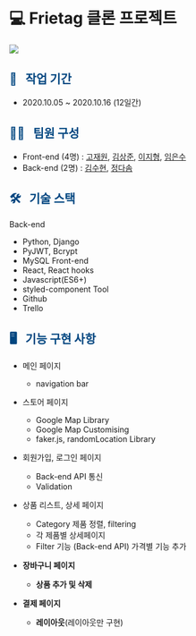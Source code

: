 
# 💻  Frietag 클론 프로젝트

![](https://images.velog.io/images/limes/post/2de288bc-f546-4dc8-9083-b8e804b2829a/%E1%84%89%E1%85%A1%E1%86%BC%E1%84%91%E1%85%AE%E1%86%B7%20%E1%84%86%E1%85%B5%E1%86%BE%20%E1%84%8C%E1%85%A1%E1%86%BC%E1%84%87%E1%85%A1%E1%84%80%E1%85%AE%E1%84%82%E1%85%B5%202.gif)


## <span style="color:#004680"> 📆 &nbsp; 작업 기간 </span>

- 2020.10.05 ~ 2020.10.16 (12일간)

## <span style="color:#004680"> 👩‍💻 &nbsp; 팀원 구성 </span>

- Front-end (4명) : [고재원](https://velog.io/@lets_gojae), [김상준](https://velog.io/@realryankim), [이지형](https://velog.io/@hyounglee), [임은수](https://velog.io/@limes)
- Back-end (2명) : [김수현](https://velog.io/@finelinefe), [정다솜](https://velog.io/@dnpxm387)


## <span style="color:#004680"> 🛠 &nbsp; 기술 스택 </span>

Back-end
- Python, Django
- PyJWT, Bcrypt
- MySQL
Front-end
- React, React hooks
- Javascript(ES6+)
- styled-component
Tool
- Github
- Trello

## <span style="color:#004680"> 🖥 &nbsp; 기능 구현 사항 </span>

- 메인 페이지
  - navigation bar 

- 스토어 페이지
  - Google Map Library
  - Google Map Customising
  - faker.js, randomLocation Library

- 회원가입, 로그인 페이지
  - Back-end API 통신
  - Validation
  
- 상품 리스트, 상세 페이지
  - Category 제품 정렬, filtering
  - 각 제품별 상세페이지
  - Filter 기능 (Back-end API) 가격별 기능 추가
 
- **장바구니 페이지**
  - **상품 추가 및 삭제**
 
- **결제 페이지**
  - **레이아웃**(레이아웃만 구현)
  
